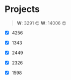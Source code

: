 Projects
========



>**W**: 3291 :heart_eyes:
>**W**: 14006 :heart_eyes:

- [x] 4256
- [x] 1343
- [x] 2449
- [x] 2326
- [x] 1598

